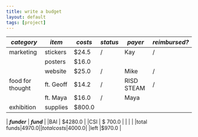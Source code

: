 ```yaml
---
title: write a budget
layout: default
tags: [project]
---
```

| **_category_**|**_item_**|**_costs_**|**_status_**|**_payer_**|**_reimbursed?_**|
| -------- | ----  |------  | ------- | ------ | ----------	|	
| marketing  | stickers | $24.5 | / | Kay | /|
|			 | posters  | $16.0 |   |     |  |
|			 | website  | $25.0 | / | Mike| /|
| food for thought | ft. Geoff | $14.2 | / | RISD STEAM | / |
|				   | ft. Maya  | $16.0 | / | Maya       |   |
| exhibition	   | supplies  | $800.0 |  |            |   |  
  
| **_funder_** | **_fund_** |
|BAI | $4280.0 |
|CSI | $ 700.0  |
|    |         |
|total funds|$4970.0|
|total costs|$4000.0|
|left		|$970.0 |